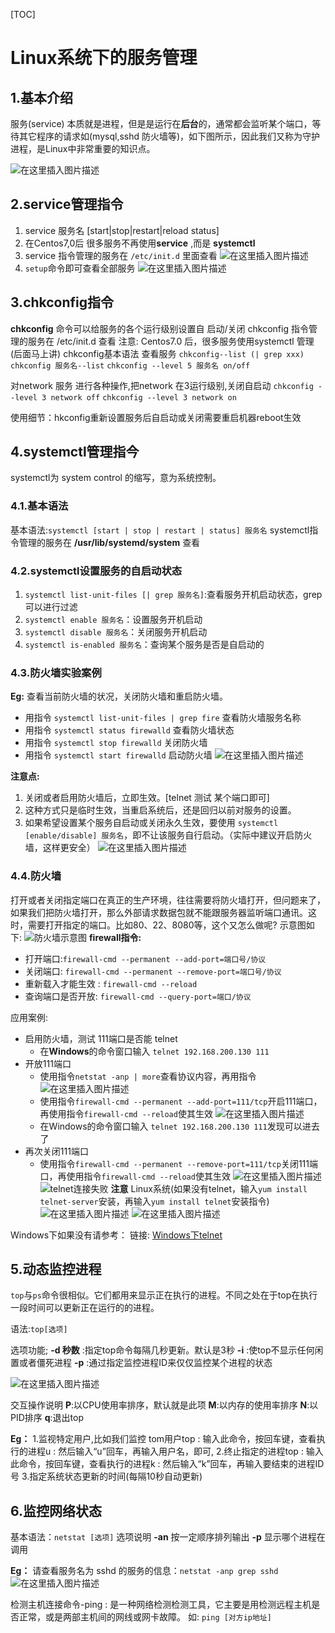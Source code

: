 [TOC]

# Linux系统下的服务管理

## 1.基本介绍

服务(service) 本质就是进程，但是是运行在**后台**的，通常都会监听某个端口，等待其它程序的请求如(mysql,sshd 防火墙等)，如下图所示，因此我们又称为守护进程，是Linux中非常重要的知识点。

![在这里插入图片描述](https://img-blog.csdnimg.cn/76a671116b284f6f90a748963d95fc73.png)

## 2.service管理指令

1. service 服务名 [start|stop|restart|reload status]
2. 在Centos7,0后 很多服务不再使用**service** ,而是 **systemctl**
3. service 指令管理的服务在 `/etc/init.d` 里面查看
   ![在这里插入图片描述](https://img-blog.csdnimg.cn/94b0945c616d4551b4b4cb57027c77ed.png)
4. `setup`命令即可查看全部服务
   ![在这里插入图片描述](https://img-blog.csdnimg.cn/0029ca380b3e441d9a0e21d054611c1f.png)

## 3.chkconfig指令

**chkconfig** 命令可以给服务的各个运行级别设置自 启动/关闭
chkconfig 指令管理的服务在 /etc/init.d 查看
注意: Centos7.0 后，很多服务使用systemctl 管理(后面马上讲)
chkconfig基本语法
查看服务 `chkconfig--list (| grep xxx)`
`chkconfig 服务名--list`
`chkconfig --level 5 服务名 on/off`

对network 服务 进行各种操作,把network 在3运行级别,关闭自启动
`chkconfig --level 3 network off`
`chkconfig --level 3 network on`

使用细节：hkconfig重新设置服务后自启动或关闭需要重启机器reboot生效

## 4.systemctl管理指今

systemctl为 system control 的缩写，意为系统控制。

### 4.1.基本语法

基本语法:`systemctl [start | stop | restart | status] 服务名`
systemctl指令管理的服务在 **/usr/lib/systemd/system** 查看

### 4.2.systemctl设置服务的自启动状态

1. `systemctl list-unit-files [| grep 服务名]`:查看服务开机启动状态，grep 可以进行过滤
2. `systemctl enable 服务名`：设置服务开机启动
3. `systemctl disable 服务名`：关闭服务开机启动
4. `systemctl is-enabled 服务名`：查询某个服务是否是自启动的

### 4.3.防火墙实验案例

**Eg:** 查看当前防火墙的状况，关闭防火墙和重启防火墙。

- 用指令 `systemctl list-unit-files | grep fire` 查看防火墙服务名称
- 用指令 `systemctl status firewalld` 查看防火墙状态
- 用指令 `systemctl stop firewalld` 关闭防火墙
- 用指令 `systemctl start firewalld` 启动防火墙
![在这里插入图片描述](https://img-blog.csdnimg.cn/7856e1600e8f4ede8b5d9de9db39a891.png)

**注意点:**

1. 关闭或者启用防火墙后，立即生效。[telnet 测试 某个端口即可]
2. 这种方式只是临时生效，当重启系统后，还是回归以前对服务的设置。
3. 如果希望设置某个服务自启动或关闭永久生效，要使用 `systemctl [enable/disable] 服务名`，即不让该服务自行启动。（实际中建议开启防火墙，这样更安全）
![在这里插入图片描述](https://img-blog.csdnimg.cn/487b75a334f8424f8ff67143ab717949.png)

### 4.4.防火墙

打开或者关闭指定端口在真正的生产环境，往往需要将防火墙打开，但问题来了，如果我们把防火墙打开，那么外部请求数据包就不能跟服务器监听端口通讯。这时，需要打开指定的端口。比如80、22、8080等，这个又怎么做呢? 示意图如下:
![防火墙示意图](https://img-blog.csdnimg.cn/b7ebb5408e0642bca10dd7f6cd9a3e9e.png)
**firewall指令:**

- 打开端口:`firewall-cmd --permanent --add-port=端口号/协议`
- 关闭端口: `firewall-cmd --permanent --remove-port=端口号/协议`
- 重新载入才能生效 : `firewall-cmd --reload`
- 查询端口是否开放: `firewall-cmd --query-port=端口/协议`

应用案例:

- 启用防火墙，测试 111端口是否能 telnet
  - 在**Windows**的命令窗口输入 `telnet 192.168.200.130 111`
- 开放111端口
  - 使用指令`netstat -anp | more`查看协议内容，再用指令
   ![在这里插入图片描述](https://img-blog.csdnimg.cn/454fa54f82db4f8da5b706d2a02a81c7.png)
  - 使用指令`firewall-cmd --permanent --add-port=111/tcp`开启111端口，再使用指令`firewall-cmd --reload`使其生效
   ![在这里插入图片描述](https://img-blog.csdnimg.cn/69d89b2e657e4bca81705db20815d385.png)
  - 在Windows的命令窗口输入 `telnet 192.168.200.130 111`发现可以进去了
- 再次关闭111端口
  - 使用指令`firewall-cmd --permanent --remove-port=111/tcp`关闭111端口，再使用指令`firewall-cmd --reload`使其生效
   ![在这里插入图片描述](https://img-blog.csdnimg.cn/317e18f21245419ea7e7530aaf1bce60.png)
   ![telnet连接失败](https://img-blog.csdnimg.cn/7075bbc566a645f584f8306185018f8e.png)
**注意**
Linux系统(如果没有telnet，输入`yum install telnet-server`安装，再输入`yum install telnet`安装指令)
![在这里插入图片描述](https://img-blog.csdnimg.cn/aa442ca054214077b3228a05aa3a8930.png)
![在这里插入图片描述](https://img-blog.csdnimg.cn/c6aed5e4c10c422099c7cbfacc29fa31.png)

Windows下如果没有请参考：
链接: [Windows下telnet](https://zhidao.baidu.com/question/754709472672183052.html)

## 5.动态监控进程

`top`与`ps`命令很相似。它们都用来显示正在执行的进程。不同之处在于top在执行一段时间可以更新正在运行的的进程。

语法:`top[选项]`

选项功能;
**-d 秒数** :指定top命令每隔几秒更新。默认是3秒
**-i** :使top不显示任何闲置或者僵死进程
**-p** :通过指定监控进程ID来仅仅监控某个进程的状态

![在这里插入图片描述](https://img-blog.csdnimg.cn/40d58e7e7bc24ab793da371318bc8baf.png)

交互操作说明
**P**:以CPU使用率排序，默认就是此项
**M**:以内存的使用率排序
**N**:以PID排序
**q**:退出top

**Eg：**
1.监视特定用户,比如我们监控 tom用户top : 输入此命令，按回车键，查看执行的进程u : 然后输入“u”回车，再输入用户名，即可,
2.终止指定的进程top : 输入此命令，按回车键，查看执行的进程k : 然后输入“k”回车，再输入要结束的进程ID号
3.指定系统状态更新的时间(每隔10秒自动更新)

## 6.监控网络状态

基本语法：`netstat [选项]`
选项说明
**-an** 按一定顺序排列输出
**-p** 显示哪个进程在调用

**Eg：**
请查看服务名为 sshd 的服务的信息：`netstat -anp grep sshd`
![在这里插入图片描述](https://img-blog.csdnimg.cn/83bddc746237452e92a13454794fd666.png)

检测主机连接命令-ping :
是一种网络检测检测工具，它主要是用检测远程主机是否正常，或是两部主机间的网线或网卡故障。
如: `ping [对方ip地址]`

